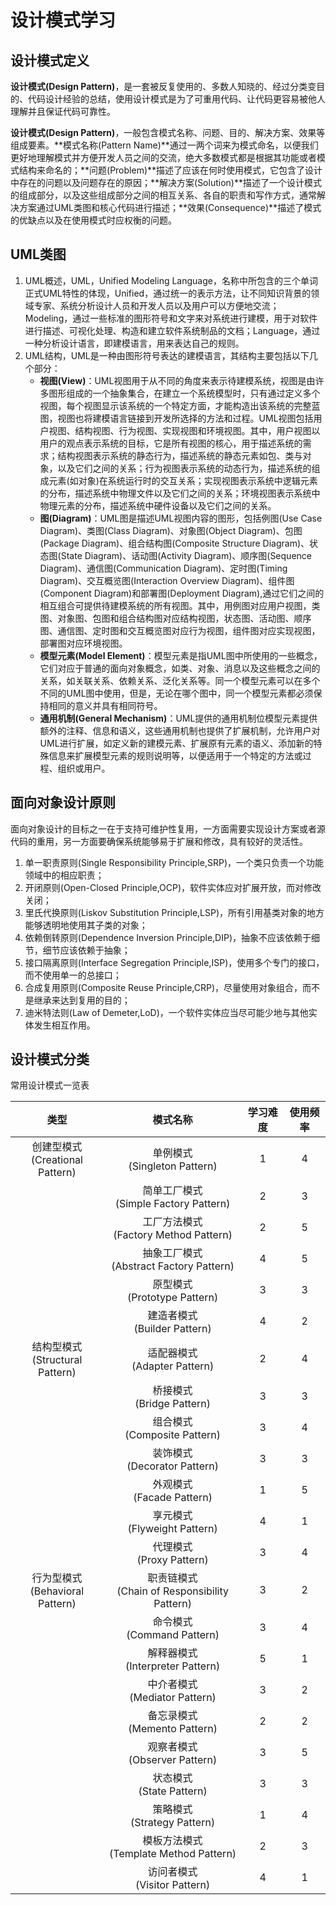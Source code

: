# 设计模式学习

## 设计模式定义

**设计模式(Design Pattern)**，是一套被反复使用的、多数人知晓的、经过分类变目的、代码设计经验的总结，使用设计模式是为了可重用代码、让代码更容易被他人理解并且保证代码可靠性。

**设计模式(Design Pattern)**，一般包含模式名称、问题、目的、解决方案、效果等组成要素。**模式名称(Pattern Name)**通过一两个词来为模式命名，以便我们更好地理解模式并方便开发人员之间的交流，绝大多数模式都是根据其功能或者模式结构来命名的；**问题(Problem)**描述了应该在何时使用模式，它包含了设计中存在的问题以及问题存在的原因；**解决方案(Solution)**描述了一个设计模式的组成部分，以及这些组成部分之间的相互关系、各自的职责和写作方式，通常解决方案通过UML类图和核心代码进行描述；**效果(Consequence)**描述了模式的优缺点以及在使用模式时应权衡的问题。

## UML类图

1. UML概述，UML，Unified Modeling Language，名称中所包含的三个单词正式UML特性的体现，Unified，通过统一的表示方法，让不同知识背景的领域专家、系统分析设计人员和开发人员以及用户可以方便地交流；Modeling，通过一些标准的图形符号和文字来对系统进行建模，用于对软件进行描述、可视化处理、构造和建立软件系统制品的文档；Language，通过一种分析设计语言，即建模语言，用来表达自己的规则。
2. UML结构，UML是一种由图形符号表达的建模语言，其结构主要包括以下几个部分：
   * **视图(View)**：UML视图用于从不同的角度来表示待建模系统，视图是由许多图形组成的一个抽象集合，在建立一个系统模型时，只有通过定义多个视图，每个视图显示该系统的一个特定方面，才能构造出该系统的完整蓝图，视图也将建模语言链接到开发所选择的方法和过程。UML视图包括用户视图、结构视图、行为视图、实现视图和环境视图。其中，用户视图以用户的观点表示系统的目标，它是所有视图的核心，用于描述系统的需求；结构视图表示系统的静态行为，描述系统的静态元素如包、类与对象，以及它们之间的关系；行为视图表示系统的动态行为，描述系统的组成元素(如对象)在系统运行时的交互关系；实现视图表示系统中逻辑元素的分布，描述系统中物理文件以及它们之间的关系；环境视图表示系统中物理元素的分布，描述系统中硬件设备以及它们之间的关系。
   * **图(Diagram)**：UML图是描述UML视图内容的图形，包括例图(Use Case Diagram)、类图(Class Diagram)、对象图(Object Diagram)、包图(Package Diagram)、组合结构图(Composite Structure Diagram)、状态图(State Diagram)、话动图(Activity Diagram)、顺序图(Sequence Diagram)、通信图(Communication Diagram)、定时图(Timing Diagram)、交互概览图(Interaction Overview Diagram)、组件图(Component Diagram)和部署图(Deployment Diagram),通过它们之间的相互组合可提供待建模系统的所有视图。其中，用例图对应用户视图，类图、对象图、包图和组合结构图对应结构视图，状态图、活动图、顺序图、通信图、定时图和交互概览图对应行为视图，组件图对应实现视图，部署图对应环境视图。
   * **模型元素(Model Element)**：模型元素是指UML图中所使用的一些概念，它们对应于普通的面向对象概念，如类、对象、消息以及这些概念之间的关系，如关联关系、依赖关系、泛化关系等。同一个模型元素可以在多个不同的UML图中使用，但是，无论在哪个图中，同一个模型元素都必须保持相同的意义并具有相同符号。
   * **通用机制(General Mechanism)**：UML提供的通用机制位模型元素提供额外的注释、信息和语义，这些通用机制也提供了扩展机制，允许用户对UML进行扩展，如定义新的建模元素、扩展原有元素的语义、添加新的特殊信息来扩展模型元素的规则说明等，以便适用于一个特定的方法或过程、组织或用户。

## 面向对象设计原则

面向对象设计的目标之一在于支持可维护性复用，一方面需要实现设计方案或者源代码的重用，另一方面要确保系统能够易于扩展和修改，具有较好的灵活性。

1. 单一职责原则(Single Responsibility Principle,SRP)，一个类只负责一个功能领域中的相应职责；
2. 开闭原则(Open-Closed Principle,OCP)，软件实体应对扩展开放，而对修改关闭；
3. 里氏代换原则(Liskov Substitution Principle,LSP)，所有引用基类对象的地方能够透明地使用其子类的对象；
4. 依赖倒转原则(Dependence Inversion Principle,DIP)，抽象不应该依赖于细节，细节应该依赖于抽象；
5. 接口隔离原则(Interface Segregation Principle,ISP)，使用多个专门的接口，而不使用单一的总接口；
6. 合成复用原则(Composite Reuse Principle,CRP)，尽量使用对象组合，而不是继承来达到复用的目的；
7. 迪米特法则(Law of Demeter,LoD)，一个软件实体应当尽可能少地与其他实体发生相互作用。

## 设计模式分类

常用设计模式一览表

|                 类型                 |                     模式名称                      | 学习难度 | 使用频率 |
| :----------------------------------: | :-----------------------------------------------: | :------: | :------: |
| 创建型模式<br />(Creational Pattern) |         单例模式<br />(Singleton Pattern)         |    1     |    4     |
|                                      |    简单工厂模式<br />(Simple Factory Pattern)     |    2     |    3     |
|                                      |    工厂方法模式<br />(Factory Method Pattern)     |    2     |    5     |
|                                      |   抽象工厂模式<br />(Abstract Factory Pattern)    |    4     |    5     |
|                                      |         原型模式<br />(Prototype Pattern)         |    3     |    3     |
|                                      |         建造者模式<br />(Builder Pattern)         |    4     |    2     |
| 结构型模式<br />(Structural Pattern) |         适配器模式<br />(Adapter Pattern)         |    2     |    4     |
|                                      |          桥接模式<br />(Bridge Pattern)           |    3     |    3     |
|                                      |         组合模式<br />(Composite Pattern)         |    3     |    4     |
|                                      |         装饰模式<br />(Decorator Pattern)         |    3     |    3     |
|                                      |          外观模式<br />(Facade Pattern)           |    1     |    5     |
|                                      |         享元模式<br />(Flyweight Pattern)         |    4     |    1     |
|                                      |           代理模式<br />(Proxy Pattern)           |    3     |    4     |
| 行为型模式<br />(Behavioral Pattern) | 职责链模式<br />(Chain of Responsibility Pattern) |    3     |    2     |
|                                      |          命令模式<br />(Command Pattern)          |    3     |    4     |
|                                      |       解释器模式<br />(Interpreter Pattern)       |    5     |    1     |
|                                      |        中介者模式<br />(Mediator Pattern)         |    3     |    2     |
|                                      |         备忘录模式<br />(Memento Pattern)         |    2     |    2     |
|                                      |        观察者模式<br />(Observer Pattern)         |    3     |    5     |
|                                      |           状态模式<br />(State Pattern)           |    3     |    3     |
|                                      |         策略模式<br />(Strategy Pattern)          |    1     |    4     |
|                                      |    模板方法模式<br />(Template Method Pattern)    |    2     |    3     |
|                                      |         访问者模式<br />(Visitor Pattern)         |    4     |    1     |



